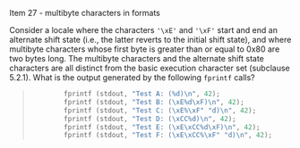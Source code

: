 Item 27 \- multibyte characters in formats

Consider a locale where the characters `'\xE'` and `'\xF'` start and end an
alternate shift state (i.e., the latter reverts to the initial shift state), and
where multibyte characters whose first byte is greater than or equal to 0x80 are
two bytes long. The multibyte characters and the alternate shift state
characters are all distinct from the basic execution character set (subclause
5.2.1). What is the output generated by the following `fprintf` calls?

> ```c
>         fprintf (stdout, "Test A: (%d)\n", 42);
>         fprintf (stdout, "Test B: (\xE%d\xF)\n", 42);
>         fprintf (stdout, "Test C: (\xE%\xF" "d)\n", 42);
>         fprintf (stdout, "Test D: (\xCC%d)\n", 42);
>         fprintf (stdout, "Test E: (\xE\xCC%d\xF)\n", 42);
>         fprintf (stdout, "Test F: (\xE\xCC%\xF" "d)\n", 42);
> ```
